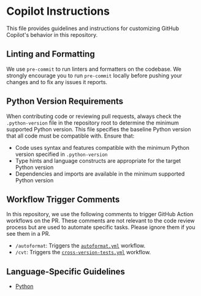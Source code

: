 # Copilot Instructions

This file provides guidelines and instructions for customizing GitHub Copilot's behavior in this repository.

## Linting and Formatting

We use `pre-commit` to run linters and formatters on the codebase. We strongly encourage you to run `pre-commit` locally before pushing your changes and to fix any issues it reports.

## Python Version Requirements

When contributing code or reviewing pull requests, always check the `.python-version` file in the repository root to determine the minimum supported Python version. This file specifies the baseline Python version that all code must be compatible with. Ensure that:

- Code uses syntax and features compatible with the minimum Python version specified in `.python-version`
- Type hints and language constructs are appropriate for the target Python version
- Dependencies and imports are available in the minimum supported Python version

## Workflow Trigger Comments

In this repository, we use the following comments to trigger GitHub Action workflows on the PR. These comments are not relevant to the code review process but are used to automate specific tasks. Please ignore them if you see them in a PR.

- `/autoformat`: Triggers the [`autoformat.yml`](./workflows/autoformat.yml) workflow.
- `/cvt`: Triggers the [`cross-version-tests.yml`](./workflows/cross-version-tests.yml) workflow.

## Language-Specific Guidelines

- [Python](../dev/style-guides/python.md)
